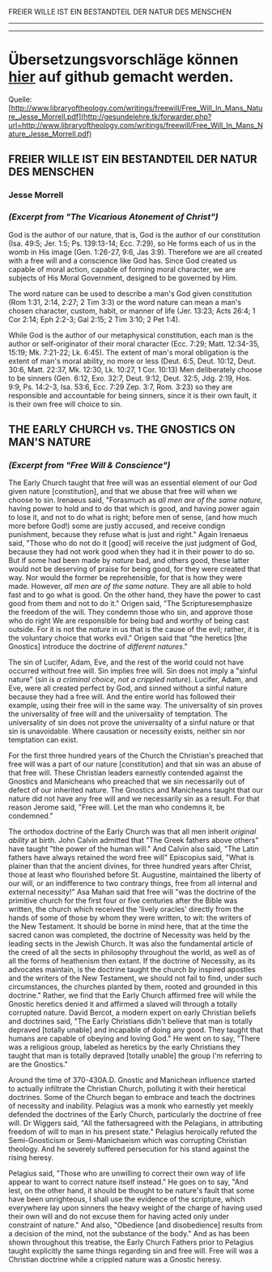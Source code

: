 <!--t FREIER WILLE IST EIN BESTANDTEIL DER NATUR DES MENSCHEN - in Arbeit (0% übersetzt) t-->
<!--d d-->

FREIER WILLE IST EIN BESTANDTEIL DER NATUR DES MENSCHEN
- - - 
- - -

# Übersetzungsvorschläge können [hier](https://github.com/gesundelehre/gesundelehre_translate/blob/master/content/freier-wille-kontra-totale-verderbtheit/freier-wille-ist-ein-bestandteil-der-natur-des-menschen.md) auf github gemacht werden.

Quelle: [http://www.libraryoftheology.com/writings/freewill/Free_Will_In_Mans_Nature_Jesse_Morrell.pdf](http://gesundelehre.tk/forwarder.php?url=http://www.libraryoftheology.com/writings/freewill/Free_Will_In_Mans_Nature_Jesse_Morrell.pdf)


## FREIER WILLE IST EIN BESTANDTEIL DER NATUR DES MENSCHEN

### Jesse Morrell

### _(Excerpt from "The Vicarious Atonement of Christ")_

God is the author of our nature, that is, God is the author of our constitution (Isa. 49:5; Jer. 1:5; Ps. 139:13-14; Ecc. 7:29), so He forms each of us in the womb in His image (Gen. 1:26-27, 9:6, Jas 3:9). Therefore we are all created with a free will and a conscience like God has. Since God created us capable of moral action, capable of forming moral character, we are subjects of His Moral Government, designed to be governed by Him.

The word nature can be used to describe a man's God given constitution (Rom 1:31, 2:14, 2:27; 2 Tim 3:3) or the word nature can mean a man's chosen character, custom, habit, or manner of life (Jer. 13:23; Acts 26:4; 1 Cor 2:14; Eph 2:2-3; Gal 2:15; 2 Tim 3:10; 2 Pet 1:4).

While God is the author of our metaphysical constitution, each man is the author or self-originator of their moral character (Ecc. 7:29; Matt. 12:34-35, 15:19; Mk. 7:21-22; Lk. 6:45). The extent of man's moral obligation is the extent of man's moral ability, no more or less (Deut. 6:5, Deut. 10:12, Deut. 30:6, Matt. 22:37, Mk. 12:30, Lk. 10:27, 1 Cor. 10:13) Men deliberately choose to be sinners (Gen. 6:12, Exo. 32:7, Deut. 9:12, Deut. 32:5, Jdg. 2:19, Hos. 9:9, Ps. 14:2-3, Isa. 53:6, Ecc. 7:29 Zep. 3:7, Rom. 3:23) so they are responsible and accountable for being sinners, since it is their own fault, it is their own free will choice to sin.


## THE EARLY CHURCH vs. THE GNOSTICS ON MAN'S NATURE

 ### _(Excerpt from "Free Will & Conscience")_

The Early Church taught that free will was an essential element of our God given nature [constitution], and that we abuse that free will when we choose to sin. Irenaeus said, "Forasmuch as _all men are of the same nature,_ having power to hold and to do that which is good, and having power again to lose it, and not to do what is right; before men of sense, (and how much more before God!) some are justly accused, and receive condign punishment, because they refuse what is just and right." Again Irenaeus said, "Those who do not do it [good] will receive the just judgment of God, because they had not work good when they had it in their power to do so. But if some had been made by _nature_ bad, and others good, these latter would not be deserving of praise for being good, for they were created that way. Nor would the former be reprehensible, for that is how they were made. However, _all men are of the same nature_. They are all able to hold fast and to go what is good. On the other hand, they have the power to cast good from them and not to do it." Origen said, "The Scripturesemphasize the freedom of the will. They condemn those who sin, and approve those who do right We are responsible for being bad and worthy of being cast outside. For it is not the _nature_ in us that is the cause of the evil; rather, it is the voluntary choice that works evil." Origen said that "the heretics [the Gnostics] introduce the doctrine of _different natures_."

The sin of Lucifer, Adam, Eve, and the rest of the world could not have occurred without free will. Sin implies free will. Sin does not imply a "sinful nature" (_sin is a_ _criminal choice, not a crippled nature_). Lucifer, Adam, and Eve, were all created perfect by God, and sinned without a sinful nature because they had a free will. And the entire world has followed their example, using their free will in the same way. The universality of sin proves the universality of free will and the universality of temptation. The universality of sin does not prove the universality of a sinful nature or that sin is unavoidable. Where causation or necessity exists, neither sin nor temptation can exist.

For the first three hundred years of the Church the Christian's preached that free will was a part of our nature [constitution] and that sin was an abuse of that free will. These Christian leaders earnestly contended against the Gnostics and Manicheans who preached that we sin necessarily out of defect of our inherited nature. The Gnostics and Manicheans taught that our nature did not have any free will and we necessarily sin as a result. For that reason Jerome said, "Free will. Let the man who condemns it, be condemned."

The orthodox doctrine of the Early Church was that all men inherit _original_ _ability_ at birth. John Calvin admitted that "The Greek fathers above others" have taught "the power of the human will." And Calvin also said, "The Latin fathers have always retained the word free will" Episcopius said, "What is plainer than that the ancient divines, for three hundred years after Christ, those at least who flourished before St. Augustine, maintained the liberty of our will, or an indifference to two contrary things, free from all internal and external necessity!" Asa Mahan said that free will "was the doctrine of the primitive church for the first four or five centuries after the Bible was written, the church which received the 'lively oracles' directly from the hands of some of those by whom they were written, to wit: the writers of the New Testament. It should be borne in mind here, that at the time the sacred canon was completed, the doctrine of Necessity was held by the leading sects in the Jewish Church. It was also the fundamental article of the creed of all the sects in philosophy throughout the world, as well as of all the forms of heathenism then extant. If the doctrine of Necessity, as its advocates maintain, is the doctrine taught the church by inspired apostles and the writers of the New Testament, we should not fail to find, under such circumstances, the churches planted by them, rooted and grounded in this doctrine." Rather, we find that the Early Church affirmed free will while the Gnostic heretics denied it and affirmed a slaved will through a totally corrupted nature. David Bercot, a modern expert on early Christian beliefs and doctrines said, "The Early Christians didn't believe that man is totally depraved [totally unable] and incapable of doing any good. They taught that humans are capable of obeying and loving God." He went on to say, "There was a religious group, labeled as heretics by the early Christians they taught that man is totally depraved [totally unable] the group I'm referring to are the Gnostics."

Around the time of 370-430A.D. Gnostic and Manichean influence started to actually infiltrate the Christian Church, polluting it with their heretical doctrines. Some of the Church began to embrace and teach the doctrines of necessity and inability. Pelagius was a monk who earnestly yet meekly defended the doctrines of the Early Church, particularly the doctrine of free will. Dr Wiggers said, "All the fathersagreed with the Pelagians, in attributing freedom of will to man in his present state." Pelagius heroically refuted the Semi-Gnosticism or Semi-Manichaeism which was corrupting Christian theology. And he severely suffered persecution for his stand against the rising heresy.

Pelagius said, "Those who are unwilling to correct their own way of life appear to want to correct nature itself instead." He goes on to say, "And lest, on the other hand, it should be thought to be nature's fault that some have been unrighteous, I shall use the evidence of the scripture, which everywhere lay upon sinners the heavy weight of the charge of having used their own will and do not excuse them for having acted only under constraint of nature." And also, "Obedience [and disobedience] results from a decision of the mind, not the substance of the body." And as has been shown throughout this treatise, the Early Church Fathers prior to Pelagius taught explicitly the same things regarding sin and free will. Free will was a Christian doctrine while a crippled nature was a Gnostic heresy.